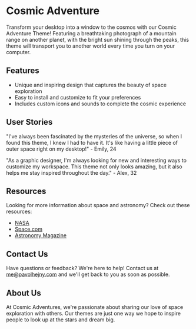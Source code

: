 <!--font:Lobster-->

# Cosmic Adventure

Transform your desktop into a window to the cosmos with our Cosmic Adventure Theme! Featuring a breathtaking photograph of a mountain range on another planet, with the bright sun shining through the peaks, this theme will transport you to another world every time you turn on your computer.

## Features

-   Unique and inspiring design that captures the beauty of space exploration
-   Easy to install and customize to fit your preferences
-   Includes custom icons and sounds to complete the cosmic experience

## User Stories

"I've always been fascinated by the mysteries of the universe, so when I found this theme, I knew I had to have it. It's like having a little piece of outer space right on my desktop!" - Emily, 24

"As a graphic designer, I'm always looking for new and interesting ways to customize my workspace. This theme not only looks amazing, but it also helps me stay inspired throughout the day." - Alex, 32

## Resources

Looking for more information about space and astronomy? Check out these resources:

-   [NASA](#)
-   [Space.com](#)
-   [Astronomy Magazine](#)

## Contact Us

Have questions or feedback? We're here to help! Contact us at me@pavolhejny.com and we'll get back to you as soon as possible.

## About Us

At Cosmic Adventures, we're passionate about sharing our love of space exploration with others. Our themes are just one way we hope to inspire people to look up at the stars and dream big.

<!--

Write me content for website with wallpaper which alt text is:

"A photograph of a mountain range on another planet, with the bright sun shining through the peaks."

The name/title of the page should not be 1:1 copy of the alt text but rather a real content of the website which is using this wallpaper.

- Use markdown format
- Start with heading
- Heading should be short and concise
- The content should look like a real website
- The website should not be about the wallpaper, wallpaper is just a related background
- Heading should be contain work "wallpaper" or "background"
- Include real sections like references, contact, user stories, etc. use things relevant to the page purpose.
- Feel free to use structure like headings, bullets, numbering, blockquotes, paragraphs, horizontal lines, etc.
- You can use formatting like bold or _italic_
- You can include UTF-8 emojis
- Links should be only #hash anchors (and you can refer to the document itself)
- Do not include images


---


# Explore the Mysteries of Space with Our Cosmic Adventure Wallpaper

Looking for a unique and inspiring wallpaper to set as your desktop background? Look no further than our Cosmic Adventure Wallpaper! This stunning photograph captures a mountain range on another planet, with the bright sun shining through the peaks. It's the perfect way to add a touch of otherworldly beauty to your computer screen.

## Features
- High-resolution image that looks great on any screen size
- Unique and eye-catching design that will make your desktop stand out
- Easy to download and set as your wallpaper

## User Stories
"I love astronomy and space exploration, so this wallpaper is perfect for me. Every time I look at my desktop, I feel like I'm transported to another world!" - Sarah, 28

"I work in a boring office all day, but having this wallpaper on my computer makes me feel like I'm on an adventure. It's a small thing, but it really brightens up my day." - John, 35

## References
Check out these resources to learn more about space and astronomy:
- [NASA](#)
- [Space.com](#)
- [Astronomy Magazine](#)

## Contact Us
Have questions or feedback? We'd love to hear from you! Contact us at me@pavolhejny.com and we'll get back to you as soon as possible.

## About Us
At Cosmic Adventures, we're passionate about exploring the mysteries of space and sharing our love of astronomy with others. Our wallpapers are just one way we hope to inspire people to look up at the stars and dream big.


---


Heading should not include word "wallpaper". The website should not be about the wallpaper itself, wallpaper is just a related background, rewrite whole content.


---


# Discover the Wonders of the Universe with Our Cosmic Adventure Theme

Transform your desktop into a window to the cosmos with our Cosmic Adventure Theme! Featuring a breathtaking photograph of a mountain range on another planet, with the bright sun shining through the peaks, this theme will transport you to another world every time you turn on your computer.

## Features
- Unique and inspiring design that captures the beauty of space exploration
- Easy to install and customize to fit your preferences
- Includes custom icons and sounds to complete the cosmic experience

## User Stories
"I've always been fascinated by the mysteries of the universe, so when I found this theme, I knew I had to have it. It's like having a little piece of outer space right on my desktop!" - Emily, 24

"As a graphic designer, I'm always looking for new and interesting ways to customize my workspace. This theme not only looks amazing, but it also helps me stay inspired throughout the day." - Alex, 32

## Resources
Looking for more information about space and astronomy? Check out these resources:
- [NASA](#)
- [Space.com](#)
- [Astronomy Magazine](#)

## Contact Us
Have questions or feedback? We're here to help! Contact us at me@pavolhejny.com and we'll get back to you as soon as possible.

## About Us
At Cosmic Adventures, we're passionate about sharing our love of space exploration with others. Our themes are just one way we hope to inspire people to look up at the stars and dream big.

-->
